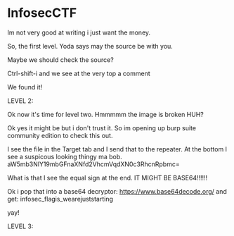 # InfosecCTF

Im not very good at writing i just want the money.

So, the first level. Yoda says may the source be with you.

Maybe we should check the source?

Ctrl-shift-i and we see at the very top a comment <!-- infosec_flagis_welcome -->

We found it!


LEVEL 2:

Ok now it's time for level two. Hmmmmm the image is broken HUH?

Ok yes it might be but i don't trust it. So im opening up burp suite community edition to check this out.

I see the file in the Target tab and I send that to the repeater. At the bottom I see a suspicous looking thingy ma bob.
aW5mb3NlY19mbGFnaXNfd2VhcmVqdXN0c3RhcnRpbmc=

What is that
I see the equal sign at the end.
IT MIGHT BE BASE64!!!!!!

Ok i pop that into a base64 decryptor: https://www.base64decode.org/
and get: infosec_flagis_wearejuststarting

yay!

LEVEL 3:
